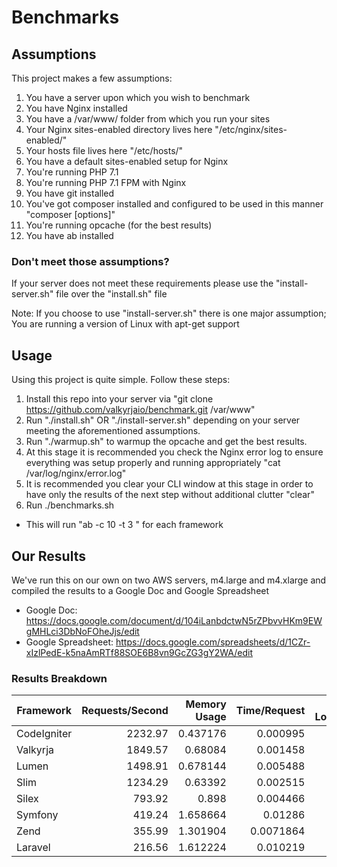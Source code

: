 # Benchmarks

## Assumptions

This project makes a few assumptions:

1) You have a server upon which you wish to benchmark
2) You have Nginx installed
3) You have a /var/www/ folder from which you run your sites
4) Your Nginx sites-enabled directory lives here "/etc/nginx/sites-enabled/"
5) Your hosts file lives here "/etc/hosts/"
6) You have a default sites-enabled setup for Nginx
7) You're running PHP 7.1
8) You're running PHP 7.1 FPM with Nginx
9) You have git installed
10) You've got composer installed and configured to be used in this manner "composer <command> [options]"
11) You're running opcache (for the best results)
12) You have ab installed

### Don't meet those assumptions?

If your server does not meet these requirements please use the "install-server.sh" file over the "install.sh" file

Note: If you choose to use "install-server.sh" there is one major assumption; You are running a version of Linux with apt-get support

## Usage

Using this project is quite simple. Follow these steps:

1) Install this repo into your server via "git clone https://github.com/valkyrjaio/benchmark.git /var/www"
2) Run "./install.sh" OR "./install-server.sh" depending on your server meeting the aforementioned assumptions.
3) Run "./warmup.sh" to warmup the opcache and get the best results.
4) At this stage it is recommended you check the Nginx error log to ensure everything was setup properly and running appropriately "cat /var/log/nginx/error.log"
5) It is recommended you clear your CLI window at this stage in order to have only the results of the next step without additional clutter "clear"
6) Run ./benchmarks.sh
- This will run "ab -c 10 -t 3 <url>" for each framework

## Our Results

We've run this on our own on two AWS servers, m4.large and m4.xlarge and compiled the results to a Google Doc and Google Spreadsheet

- Google Doc: https://docs.google.com/document/d/104iLanbdctwN5rZPbvvHKm9EWgMHLci3DbNoFOheJjs/edit
- Google Spreadsheet: https://docs.google.com/spreadsheets/d/1CZr-xIzlPedE-k5naAmRTf88SOE6B8vn9GcZG3gY2WA/edit

### Results Breakdown

|Framework          |Requests/Second|Memory Usage|Time/Request|Files Loaded|
|-------------------|--------------:|-----------:|-----------:|-----------:|
|CodeIgniter        |        2232.97|    0.437176|    0.000995|          27|
|Valkyrja           |        1849.57|     0.68084|    0.001458|          55|
|Lumen              |        1498.91|    0.678144|    0.005488|          41|
|Slim               |        1234.29|     0.63392|    0.002515|          74|
|Silex              |         793.92|       0.898|    0.004466|         136|
|Symfony            |         419.24|    1.658664|     0.01286|         312|
|Zend               |         355.99|    1.301904|   0.0071864|         211|
|Laravel            |         216.56|    1.612224|    0.010219|         200|
